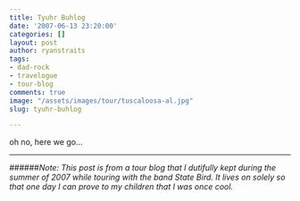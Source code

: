 ```yaml
---
title: Tyuhr Buhlog
date: '2007-06-13 23:20:00'
categories: []
layout: post
author: ryanstraits
tags:
- dad-rock
- travelogue
- tour-blog
comments: true
image: "/assets/images/tour/tuscaloosa-al.jpg"
slug: tyuhr-buhlog

---
```

<!-- break -->

oh no, here we go...

---

######*Note: This post is from a tour blog that I dutifully kept during the summer of 2007 while touring with the band State Bird. It lives on solely so that one day I can prove to my children that I was once cool.*
